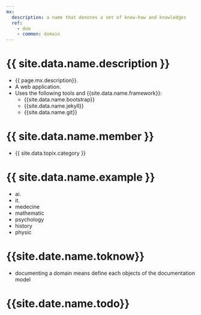 ```yaml
---
mx:
  description: a name that denotes a set of know-how and knowledges 
  ref: 
    - dom
    - common: domain
---
```




# {{ site.data.name.description }}
- {{ page.mx.description}}.
- A web application.
- Uses the following tools and {{site.data.name.framework}}:
  - {{site.data.name.bootstrap}}
  - {{site.data.name.jekyll}}
  - {{site.data.name.git}}

# {{ site.data.name.member }}
- {{ site.data.topix.category }}

# {{ site.data.name.example }}
- ai.
- it.
- medecine
- mathematic
- psychology
- history
- physic


# {{site.date.name.toknow}}
- documenting a domain means define each objects of the documentation model

# {{site.date.name.todo}}




